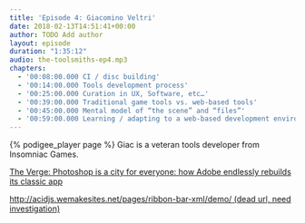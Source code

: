```yaml
---
title: 'Episode 4: Giacomino Veltri'
date: 2018-02-13T14:51:41+00:00
author: TODO Add author
layout: episode
duration: "1:35:12"
audio: the-toolsmiths-ep4.mp3
chapters:
  - '00:08:00.000 CI / disc building'
  - '00:14:00.000 Tools development process'
  - '00:25:00.000 Curation in UX, Software, etc…'
  - '00:39:00.000 Traditional game tools vs. web-based tools'
  - '00:45:00.000 Mental model of “the scene” and “files”'
  - '00:59:00.000 Learning / adapting to a web-based development environment'
---
```

{% podigee_player page %}
Giac is a veteran tools developer from Insomniac Games.

[The Verge: Photoshop is a city for everyone: how Adobe endlessly rebuilds its classic app](http://www.theverge.com/2013/2/13/3959868/photoshop-is-a-city-for-everyone-how-adobe-endlessly-rebuilds-its)

[http://acidjs.wemakesites.net/pages/ribbon-bar-xml/demo/ (dead url, need investigation)](http://acidjs.wemakesites.net/pages/ribbon-bar-xml/demo/)